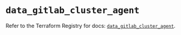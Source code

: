 # `data_gitlab_cluster_agent`

Refer to the Terraform Registry for docs: [`data_gitlab_cluster_agent`](https://registry.terraform.io/providers/gitlabhq/gitlab/16.8.0/docs/data-sources/cluster_agent).
